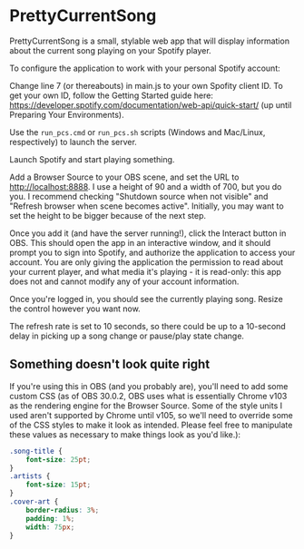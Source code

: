 # PrettyCurrentSong

PrettyCurrentSong is a small, stylable web app that will display information about the current song playing on your Spotify player.

To configure the application to work with your personal Spotify account:

Change line 7 (or thereabouts) in main.js to your own Spofity client ID. To get your own ID, follow the Getting Started guide here: <https://developer.spotify.com/documentation/web-api/quick-start/> (up until Preparing Your Environments).

Use the ``run_pcs.cmd`` or ``run_pcs.sh`` scripts (Windows and Mac/Linux, respectively) to launch the server.

Launch Spotify and start playing something.

Add a Browser Source to your OBS scene, and set the URL to <http://localhost:8888>.
I use a height of 90 and a width of 700, but you do you.  I recommend checking "Shutdown source when not visible" and "Refresh browser when scene becomes active". Initially, you may want to set the height to be bigger because of the next step.

Once you add it (and have the server running!), click the Interact button in OBS. This should open the app in an interactive window, and it should prompt you to sign into Spotify, and authorize the application to access your account. You are only giving the application the permission to read about your current player, and what media it's playing - it is read-only: this app does not and cannot modify any of your account information.

Once you're logged in, you should see the currently playing song.  Resize the control however you want now.

The refresh rate is set to 10 seconds, so there could be up to a 10-second delay in picking up a song change or pause/play state change.

## Something doesn't look quite right

If you're using this in OBS (and you probably are), you'll need to add some custom CSS (as of OBS 30.0.2, OBS uses what is essentially Chrome v103 as the rendering engine for the Browser Source.  Some of the style units I used aren't supported by Chrome until v105, so we'll need to override some of the CSS styles to make it look as intended.  Please feel free to manipulate these values as necessary to make things look as you'd like.):

```css
.song-title {
    font-size: 25pt;
}
.artists {
    font-size: 15pt;
}
.cover-art {
    border-radius: 3%;
    padding: 1%;
    width: 75px;
}
```

